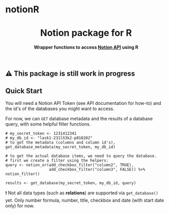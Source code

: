# notionR


<!-- markdownlint-disable -->
<div align="center">
    <h1>Notion package for R</h1>
    <p>
        <b>Wrapper functions to access <a href="https://developers.notion.com">Notion API</a> using R</b>
    </p>
    <br/>
</div>

<h2>⚠️ This package is still work in progress </h2>

<h2> Quick Start </h2>
You will need a Notion API Token (see API documentation for how-to) and the id's of the databases you might want to access. 

For now, we can `GET` database metadata and the results of a database query, with some helpful filter functions. 
```{r}
# my_secret_token <- 1231412341
# my_db_id <- "lask1-231lñ3k2-p010202"
# to get the metadata (columns and column id's), 
get_database_metadata(my_secret_token, my_db_id)

# to get the actual database items, we need to query the database.
# first we create a filter using the helpers: 
query <- notion_or(add_checkbox_filter("column2", TRUE), 
                   add_checkbox_filter("column3", FALSE)) %>% notion_filter()
                   
results <- get_database(my_secret_token, my_db_id, query)
```
❗ Not all data types (such as **relations**) are supported via `get_database()` yet. Only number formula, number, title, checkbox and date (with start date only) for now. 

